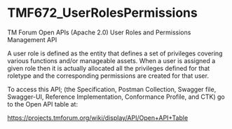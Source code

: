 # TMF672_UserRolesPermissions
TM Forum Open APIs (Apache 2.0) User Roles and Permissions Management API

A user role is defined as the entity that defines a set of privileges covering various
functions and/or manageable assets. When a user is assigned  a given role then it is
actually allocated all the privileges defined for that roletype and the corresponding
permissions are created for that user.

To access this API; (the Specification, Postman Collection, Swagger file, Swagger-UI,
Reference Implementation, Conformance Profile, and CTK) go to the Open API table at:

https://projects.tmforum.org/wiki/display/API/Open+API+Table

